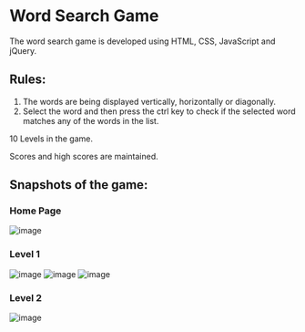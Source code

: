 <h1 align="centre">Word Search Game</h1>
<p>
  The word search game is developed using HTML, CSS, JavaScript and jQuery. 
</p>
<h2>Rules:</h2> 
<ol>
  <li>The words are being displayed vertically, horizontally or diagonally.</li>
  <li>Select the word and then press the ctrl key to check if the selected word matches any of the words in the list.</li>
</ol>
<p>
  10 Levels in the game.
</p>
<p> 
  Scores and high scores are maintained.
</p>
<h2>Snapshots of the game:</h2>
<h3>Home Page</h3>

![image](https://github.com/Aatreyee23/Word_Search/assets/136146209/0d523330-39a2-475b-971d-8625c7c5ae91)
<h3>Level 1</h3>

![image](https://github.com/Aatreyee23/Word_Search/assets/136146209/c176b676-edbf-4849-b2a9-3bb945a067d8)
![image](https://github.com/Aatreyee23/Word_Search/assets/136146209/8a77c119-3f0b-483e-b7dc-edc4aedb881e)
![image](https://github.com/Aatreyee23/Word_Search/assets/136146209/1fb11073-8166-42df-af03-69bd31b8840f)

<h3>Level 2</h3>

![image](https://github.com/Aatreyee23/Word_Search/assets/136146209/f51b6d26-c7eb-4691-ba29-7cc9625b89b7)





